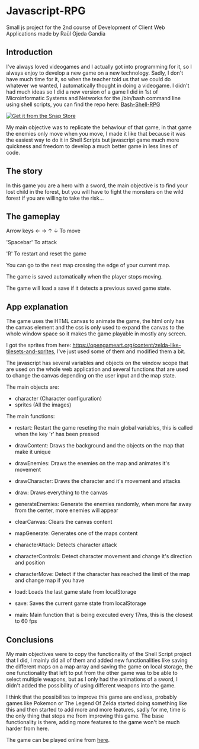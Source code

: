# Javascript-RPG
Small js project for the 2nd course of Development of Client Web Applications made by Raül Ojeda Gandia

## Introduction
I've always loved videogames and I actually got into programming for it, so I always enjoy to develop a new game on a new technology. Sadly, I don't have much time for it, so when the teacher told us that we could do whatever we wanted, I automatically thought in doing a videogame. I didn't had much ideas so I did a new version of a game I did in 1st of Microinformatic Systems and Networks for the /bin/bash command line using shell scripts, you can find the repo here: [Bash-Shell-RPG](https://github.com/raulojeda22/Bash-Shell-RPG)

<a href="https://snapcraft.io/bash-shell-rpg">
  <img alt="Get it from the Snap Store" src="https://snapcraft.io/static/images/badges/en/snap-store-black.svg" />
</a>

My main objective was to replicate the behaviour of that game, in that game the enemies only move when you move, I made it like that because it was the easiest way to do it in Shell Scripts but javascript game much more quickness and freedom to develop a much better game in less lines of code.


## The story

In this game you are a hero with a sword, the main objective is to find your lost child in the forest, but you will have to fight the monsters on the wild forest if you are willing to take the risk...

## The gameplay

Arrow keys ← → ↑ ↓ To move

'Spacebar' To attack

'R' To restart and reset the game

You can go to the next map crossing the edge of your current map.

The game is saved automatically when the player stops moving.

The game will load a save if it detects a previous saved game state.

## App explanation

The game uses the HTML canvas to animate the game, the html only has the canvas element and the css is only used to expand the canvas to the whole window space so it makes the game playable in mostly any screen.

I got the sprites from here: https://opengameart.org/content/zelda-like-tilesets-and-sprites, I've just used some of them and modified them a bit.

The javascript has several variables and objects on the window scope that are used on the whole web application and several functions that are used to change the canvas depending on the user input and the map state.

The main objects are:

- character (Character configuration)
- sprites (All the images)

The main functions:

- restart: Restart the game reseting the main global variables, this is called when the key 'r' has been pressed

- drawContent: Draws the background and the objects on the map that make it unique

- drawEnemies: Draws the enemies on the map and animates it's movement

- drawCharacter: Draws the character and it's movement and attacks

- draw: Draws everything to the canvas

- generateEnemies: Generate the enemies randomly, when more far away from the center, more enemies will appear

- clearCanvas: Clears the canvas content

- mapGenerate: Generates one of the maps content

- characterAttack: Detects character attack

- characterControls: Detect character movement and change it's direction and position

- characterMove: Detect if the character has reached the limit of the map and change map if you have

- load: Loads the last game state from localStorage

- save: Saves the current game state from localStorage

- main: Main function that is being executed every 17ms, this is the closest to 60 fps

## Conclusions

My main objectives were to copy the functionality of the Shell Script project that I did, I mainly did all of them and added new functionalities like saving the different maps on a map array and saving the game on local storage, the one functionality that left to put from the other game was to be able to select multiple weapons, but as I only had the animations of a sword, I didn't added the possibility of using different weapons into the game.

I think that the possibilites to improve this game are endless, probably games like Pokemon or The Legend Of Zelda started doing something like this and then started to add more and more features, sadly for me, time is the only thing that stops me from improving this game. The base functionality is there, adding more features to the game won't be much harder from here.

The game can be played online from [here](https://raulojeda22.github.io/Javascript-RPG/).